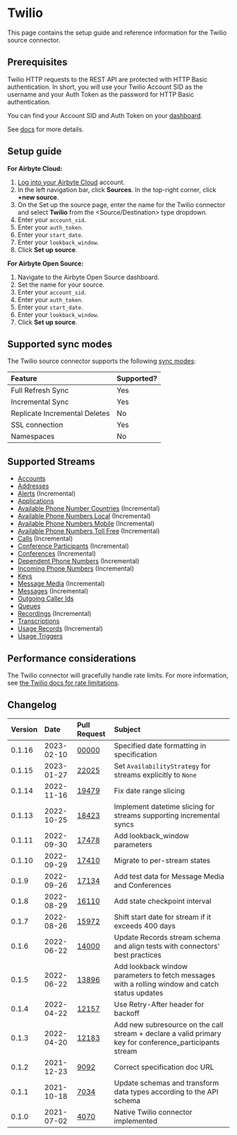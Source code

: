 # Twilio

This page contains the setup guide and reference information for the Twilio source connector.

## Prerequisites

Twilio HTTP requests to the REST API are protected with HTTP Basic authentication. In short, you will use your Twilio Account SID as the username and your Auth Token as the password for HTTP Basic authentication.

You can find your Account SID and Auth Token on your [dashboard](https://www.twilio.com/user/account).

See [docs](https://www.twilio.com/docs/iam/api) for more details.

## Setup guide

<!-- env:cloud -->
**For Airbyte Cloud:**

1. [Log into your Airbyte Cloud](https://cloud.airbyte.io/workspaces) account.
2. In the left navigation bar, click **Sources**. In the top-right corner, click **+new source**.
3. On the Set up the source page, enter the name for the Twilio connector and select **Twilio** from the <Source/Destination> type dropdown.
4. Enter your `account_sid`.
5. Enter your `auth_token`.
6. Enter your `start_date`.
7. Enter your `lookback_window`.
8. Click **Set up source**.
<!-- /env:cloud -->

<!-- env:oss -->
**For Airbyte Open Source:**

1. Navigate to the Airbyte Open Source dashboard.
2. Set the name for your source.
3. Enter your `account_sid`.
4. Enter your `auth_token`.
5. Enter your `start_date`.
6. Enter your `lookback_window`.
7. Click **Set up source**.
<!-- /env:oss -->

## Supported sync modes

The Twilio source connector supports the following [sync modes](https://docs.airbyte.com/cloud/core-concepts#connection-sync-modes):

| Feature                       | Supported? |
| :---------------------------- | :--------- |
| Full Refresh Sync             | Yes        |
| Incremental Sync              | Yes        |
| Replicate Incremental Deletes | No         |
| SSL connection                | Yes        |
| Namespaces                    | No         |

## Supported Streams

* [Accounts](https://www.twilio.com/docs/usage/api/account#read-multiple-account-resources)
* [Addresses](https://www.twilio.com/docs/usage/api/address#read-multiple-address-resources)
* [Alerts](https://www.twilio.com/docs/usage/monitor-alert#read-multiple-alert-resources) \(Incremental\)
* [Applications](https://www.twilio.com/docs/usage/api/applications#read-multiple-application-resources)
* [Available Phone Number Countries](https://www.twilio.com/docs/phone-numbers/api/availablephonenumber-resource#read-a-list-of-countries) \(Incremental\)
* [Available Phone Numbers Local](https://www.twilio.com/docs/phone-numbers/api/availablephonenumberlocal-resource#read-multiple-availablephonenumberlocal-resources) \(Incremental\)
* [Available Phone Numbers Mobile](https://www.twilio.com/docs/phone-numbers/api/availablephonenumber-mobile-resource#read-multiple-availablephonenumbermobile-resources) \(Incremental\)
* [Available Phone Numbers Toll Free](https://www.twilio.com/docs/phone-numbers/api/availablephonenumber-tollfree-resource#read-multiple-availablephonenumbertollfree-resources) \(Incremental\)
* [Calls](https://www.twilio.com/docs/voice/api/call-resource#create-a-call-resource) \(Incremental\)
* [Conference Participants](https://www.twilio.com/docs/voice/api/conference-participant-resource#read-multiple-participant-resources) \(Incremental\)
* [Conferences](https://www.twilio.com/docs/voice/api/conference-resource#read-multiple-conference-resources) \(Incremental\)
* [Dependent Phone Numbers](https://www.twilio.com/docs/usage/api/address?code-sample=code-list-dependent-pns-subresources&code-language=curl&code-sdk-version=json#instance-subresources) \(Incremental\)
* [Incoming Phone Numbers](https://www.twilio.com/docs/phone-numbers/api/incomingphonenumber-resource#read-multiple-incomingphonenumber-resources) \(Incremental\)
* [Keys](https://www.twilio.com/docs/usage/api/keys#read-a-key-resource)
* [Message Media](https://www.twilio.com/docs/sms/api/media-resource#read-multiple-media-resources) \(Incremental\)
* [Messages](https://www.twilio.com/docs/sms/api/message-resource#read-multiple-message-resources) \(Incremental\)
* [Outgoing Caller Ids](https://www.twilio.com/docs/voice/api/outgoing-caller-ids#outgoingcallerids-list-resource)
* [Queues](https://www.twilio.com/docs/voice/api/queue-resource#read-multiple-queue-resources)
* [Recordings](https://www.twilio.com/docs/voice/api/recording#read-multiple-recording-resources) \(Incremental\)
* [Transcriptions](https://www.twilio.com/docs/voice/api/recording-transcription?code-sample=code-read-list-all-transcriptions&code-language=curl&code-sdk-version=json#read-multiple-transcription-resources)
* [Usage Records](https://www.twilio.com/docs/usage/api/usage-record#read-multiple-usagerecord-resources) \(Incremental\)
* [Usage Triggers](https://www.twilio.com/docs/usage/api/usage-trigger#read-multiple-usagetrigger-resources)

## Performance considerations

The Twilio connector will gracefully handle rate limits.
For more information, see [the Twilio docs for rate limitations](https://support.twilio.com/hc/en-us/articles/360044308153-Twilio-API-response-Error-429-Too-Many-Requests).

## Changelog

| Version | Date       | Pull Request                                             | Subject                                                                                                 |
|:--------|:-----------|:---------------------------------------------------------|:--------------------------------------------------------------------------------------------------------|
| 0.1.16  | 2023-02-10 | [00000](https://github.com/airbytehq/airbyte/pull/0000) | Specified date formatting in specification                                                     |
| 0.1.15  | 2023-01-27 | [22025](https://github.com/airbytehq/airbyte/pull/22025) | Set `AvailabilityStrategy` for streams explicitly to `None`                                                     |
| 0.1.14  | 2022-11-16 | [19479](https://github.com/airbytehq/airbyte/pull/19479) | Fix date range slicing                                                                                  |
| 0.1.13  | 2022-10-25 | [18423](https://github.com/airbytehq/airbyte/pull/18423) | Implement datetime slicing for streams supporting incremental syncs                                     |
| 0.1.11  | 2022-09-30 | [17478](https://github.com/airbytehq/airbyte/pull/17478) | Add lookback_window parameters                                                                          |
| 0.1.10  | 2022-09-29 | [17410](https://github.com/airbytehq/airbyte/pull/17410) | Migrate to per-stream states                                                                            |
| 0.1.9   | 2022-09-26 | [17134](https://github.com/airbytehq/airbyte/pull/17134) | Add test data for Message Media and Conferences                                                         |
| 0.1.8   | 2022-08-29 | [16110](https://github.com/airbytehq/airbyte/pull/16110) | Add state checkpoint interval                                                                           |
| 0.1.7   | 2022-08-26 | [15972](https://github.com/airbytehq/airbyte/pull/15972) | Shift start date for stream if it exceeds 400 days                                                      |
| 0.1.6   | 2022-06-22 | [14000](https://github.com/airbytehq/airbyte/pull/14000) | Update Records stream schema and align tests with connectors' best practices                            |
| 0.1.5   | 2022-06-22 | [13896](https://github.com/airbytehq/airbyte/pull/13896) | Add lookback window parameters to fetch messages with a rolling window and catch status updates         |
| 0.1.4   | 2022-04-22 | [12157](https://github.com/airbytehq/airbyte/pull/12157) | Use Retry-After header for backoff                                                                      |
| 0.1.3   | 2022-04-20 | [12183](https://github.com/airbytehq/airbyte/pull/12183) | Add new subresource on the call stream + declare a valid primary key for conference_participants stream |
| 0.1.2   | 2021-12-23 | [9092](https://github.com/airbytehq/airbyte/pull/9092)   | Correct specification doc URL                                                                           |
| 0.1.1   | 2021-10-18 | [7034](https://github.com/airbytehq/airbyte/pull/7034)   | Update schemas and transform data types according to the API schema                                     |
| 0.1.0   | 2021-07-02 | [4070](https://github.com/airbytehq/airbyte/pull/4070)   | Native Twilio connector implemented                                                                     |
